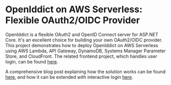 # OpenIddict on AWS Serverless: Flexible OAuth2/OIDC Provider

OpenIddict is a flexible OAuth2 and OpenID Connect server for ASP.NET Core. It's an excellent choice for building your own OAuth2/OIDC provider. This project demonstrates how to deploy OpenIddict on AWS Serverless using AWS Lambda, API Gateway, DynamoDB, Systems Manager Parameter Store, and CloudFront. The related frontend project, which handles user login, can be found [here](https://github.com/ganhammar/openiddict-interactive-login-serverless-demo).

A comprehensive blog post explaining how the solution works can be found [here](https://www.ganhammar.se/posts/openiddict-on-aws-serverless-flexible-oauth2-oidc-provider), and how it can be extended with interactive login [here](https://www.ganhammar.se/posts/openiddict-on-aws-serverless-with-interactive-login).
